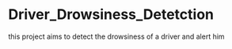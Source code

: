 # Driver_Drowsiness_Detetction
this project aims to detect the drowsiness of a driver and alert him
